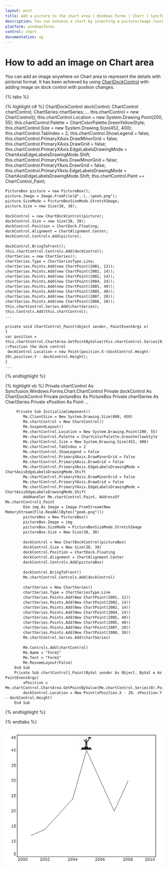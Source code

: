 ```yaml
---
layout: post
title: Add a picture to the chart area | Windows Forms | Chart | Syncfusion
description: You can enhance a chart by inserting a picture/image (such as a business logo) anywhere in the chart area.
platform: windowsforms
control: chart
documentation: ug
---
```


# How to add an image on Chart area

You can add an image anywhere on Chart area to represent the details with pictorial format. It has been achieved by using [ChartDockControl](https://help.syncfusion.com/cr/windowsforms/Syncfusion.Windows.Forms.Chart.ChartDockControl.html) with adding image on dock control with position changes.

{% tabs %}

{% highlight c# %}
ChartDockControl dockControl;
ChartControl chartControl;
ChartSeries chartSeries;
...
    this.chartControl = new ChartControl();
    this.chartControl.Location = new System.Drawing.Point(200, 55);
    this.chartControl.Palette = ChartColorPalette.GreenYellowStyle;
    this.chartControl.Size = new System.Drawing.Size(452, 400);
    this.chartControl.TabIndex = 2;
    this.chartControl.ShowLegend = false;
    this.chartControl.PrimaryXAxis.DrawMinorGrid = false;
    this.chartControl.PrimaryXAxis.DrawGrid = false;
    this.chartControl.PrimaryXAxis.EdgeLabelsDrawingMode = ChartAxisEdgeLabelsDrawingMode.Shift;
    this.chartControl.PrimaryYAxis.DrawMinorGrid = false;
    this.chartControl.PrimaryYAxis.DrawGrid = false;
    this.chartControl.PrimaryYAxis.EdgeLabelsDrawingMode = ChartAxisEdgeLabelsDrawingMode.Shift;
    this.chartControl.Paint += ChartControl_Paint;

    PictureBox picture = new PictureBox();
    picture.Image = Image.FromFile(@"..\..\peek.png");
    picture.SizeMode = PictureBoxSizeMode.StretchImage;
    picture.Size = new Size(38, 38);

    dockControl = new ChartDockControl(picture);
    dockControl.Size = new Size(38, 38);
    dockControl.Position = ChartDock.Floating;
    dockControl.Alignment = ChartAlignment.Center;
    dockControl.Controls.Add(picture);

    dockControl.BringToFront();
    this.chartControl.Controls.Add(dockControl);
    chartSeries = new ChartSeries();
    chartSeries.Type = ChartSeriesType.Line;
    chartSeries.Points.Add(new ChartPoint(2001, 12));
    chartSeries.Points.Add(new ChartPoint(2002, 14));
    chartSeries.Points.Add(new ChartPoint(2002, 14));
    chartSeries.Points.Add(new ChartPoint(2004, 24));
    chartSeries.Points.Add(new ChartPoint(2005, 40));
    chartSeries.Points.Add(new ChartPoint(2005, 40));
    chartSeries.Points.Add(new ChartPoint(2007, 20));
    chartSeries.Points.Add(new ChartPoint(2008, 30));
    this.chartControl.Series.Add(chartSeries);
    this.Controls.Add(this.chartControl);
    ...
    
    private void ChartControl_Paint(object sender, PaintEventArgs e)
    {
    var position = this.chartControl.ChartArea.GetPointByValue(this.chartControl.Series[0].Points[5]);
    //Position the dock control
     dockControl.Location = new Point(position.X-(dockControl.Height-20),position.Y - dockControl.Height);
    }
    ...
    
{% endhighlight %}

{% highlight vb %}
  Private chartControl As Syncfusion.Windows.Forms.Chart.ChartControl
        Private dockControl As ChartDockControl
        Private pictureBox As PictureBox
        Private chartSeries As ChartSeries
        Private xPosition As Point
        ...

         Private Sub InitializeComponent()
            Me.ClientSize = New System.Drawing.Size(800, 450)
            Me.chartControl = New ChartControl()
            Me.SuspendLayout()
            Me.chartControl.Location = New System.Drawing.Point(200, 55)
            Me.chartControl.Palette = ChartColorPalette.GreenYellowStyle
            Me.chartControl.Size = New System.Drawing.Size(452, 400)
            Me.chartControl.TabIndex = 2
            Me.chartControl.ShowLegend = False
            Me.chartControl.PrimaryXAxis.DrawMinorGrid = False
            Me.chartControl.PrimaryXAxis.DrawGrid = False
            Me.chartControl.PrimaryXAxis.EdgeLabelsDrawingMode = ChartAxisEdgeLabelsDrawingMode.Shift
            Me.chartControl.PrimaryYAxis.DrawMinorGrid = False
            Me.chartControl.PrimaryYAxis.DrawGrid = False
            Me.chartControl.PrimaryYAxis.EdgeLabelsDrawingMode = ChartAxisEdgeLabelsDrawingMode.Shift
            AddHandler Me.chartControl.Paint, AddressOf Me.chartControl1_Paint
            Dim img As Image = Image.FromStream(New MemoryStream(File.ReadAllBytes("peek.png")))
            pictureBox = New PictureBox()
            pictureBox.Image = img
            pictureBox.SizeMode = PictureBoxSizeMode.StretchImage
            pictureBox.Size = New Size(38, 38)

            dockControl = New ChartDockControl(pictureBox)
            dockControl.Size = New Size(38, 38)
            dockControl.Position = ChartDock.Floating
            dockControl.Alignment = ChartAlignment.Center
            dockControl.Controls.Add(pictureBox)

            dockControl.BringToFront()
            Me.chartControl.Controls.Add(dockControl)

            chartSeries = New ChartSeries()
            chartSeries.Type = ChartSeriesType.Line
            chartSeries.Points.Add(New ChartPoint(2001, 12))
            chartSeries.Points.Add(New ChartPoint(2002, 14))
            chartSeries.Points.Add(New ChartPoint(2002, 14))
            chartSeries.Points.Add(New ChartPoint(2004, 24))
            chartSeries.Points.Add(New ChartPoint(2005, 40))
            chartSeries.Points.Add(New ChartPoint(2005, 40))
            chartSeries.Points.Add(New ChartPoint(2007, 20))
            chartSeries.Points.Add(New ChartPoint(2008, 30))
            Me.chartControl.Series.Add(chartSeries)

            Me.Controls.Add(chartControl)
            Me.Name = "Form1"
            Me.Text = "Form1"
            Me.ResumeLayout(False)
        End Sub
        Private Sub chartControl1_Paint(ByVal sender As Object, ByVal e As PaintEventArgs)
            xPosition = Me.chartControl.ChartArea.GetPointByValue(Me.chartControl.Series(0).Points(5))
            dockControl.Location = New Point(xPosition.X - 20, xPosition.Y - dockControl.Height)
        End Sub
        
{% endhighlight %}

{% endtabs %}	

![Adding an image on chart area](How-to-add-image-on-chart-area/How-to-add-image-on-chart-area.png)